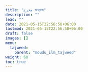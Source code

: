 ```yaml
---
title: "مخرج মাখরাজ"
description: ""
lead: ""
date: 2021-05-15T22:56:58+06:00
lastmod: 2021-05-15T22:56:58+06:00
draft: false
images: []
menu: 
  tajweed:
    parent: "moudu_ilm_tajweed"
weight: 60
toc: true
---
```



